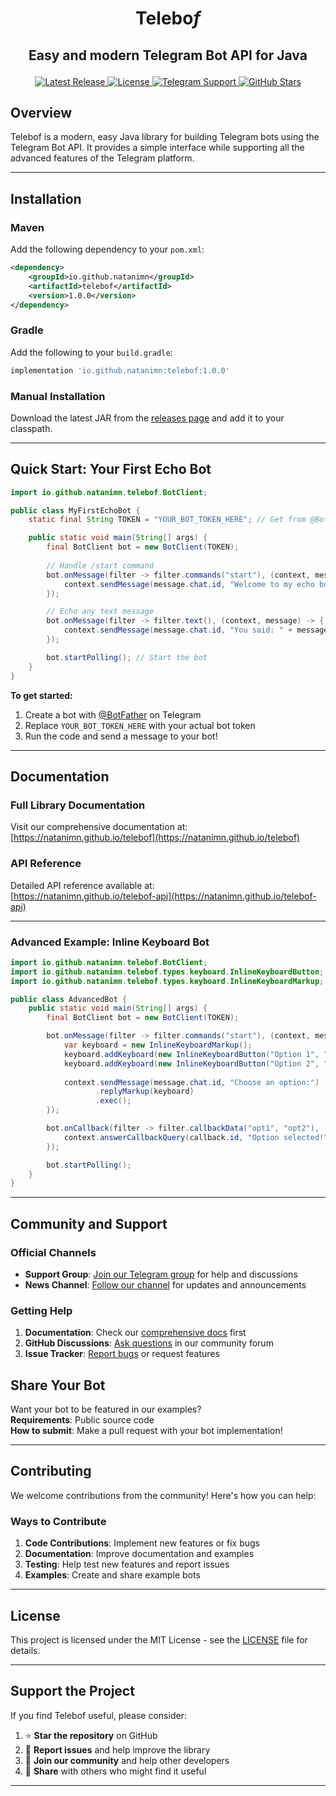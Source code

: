 # <p align="center">Telebo<i>f</i></p>
## <p align="center">Easy and modern Telegram Bot API for Java </p>

<p align="center">
  <a href="https://github.com/natanimn/telebof/releases">
    <img src="https://img.shields.io/github/v/release/natanimn/telebof?color=blue&label=Version" alt="Latest Release">
  </a>
  <a href="https://github.com/natanimn/telebof/blob/main/LICENSE">
    <img src="https://img.shields.io/github/license/natanimn/telebof?color=green" alt="License">
  </a>
  <a href="https://t.me/telebofchat">
    <img src="https://img.shields.io/badge/Telegram-Support%20Group-blue?logo=telegram" alt="Telegram Support">
  </a>
  <a href="https://github.com/natanimn/telebof/stargazers">
    <img src="https://img.shields.io/github/stars/natanimn/telebof?color=yellow&label=Stars" alt="GitHub Stars">
  </a>
</p>

## Overview

Telebof is a modern, easy Java library for building Telegram bots using the Telegram Bot API. It provides a simple interface while supporting all the advanced features of the Telegram platform.

---

## Installation

### Maven
Add the following dependency to your `pom.xml`:

```xml
<dependency>
    <groupId>io.github.natanimn</groupId>
    <artifactId>telebof</artifactId>
    <version>1.0.0</version>
</dependency>
```

### Gradle
Add the following to your `build.gradle`:

```groovy
implementation 'io.github.natanimn:telebof:1.0.0'
```

### Manual Installation
Download the latest JAR from the [releases page](https://github.com/natanimn/telebof/releases/tag/v1.0.0) and add it to your classpath.

---

## Quick Start: Your First Echo Bot

```java
import io.github.natanimn.telebof.BotClient;

public class MyFirstEchoBot {
    static final String TOKEN = "YOUR_BOT_TOKEN_HERE"; // Get from @BotFather

    public static void main(String[] args) {
        final BotClient bot = new BotClient(TOKEN);
       
        // Handle /start command
        bot.onMessage(filter -> filter.commands("start"), (context, message) -> {
            context.sendMessage(message.chat.id, "Welcome to my echo bot! 👋").exec();
        });

        // Echo any text message
        bot.onMessage(filter -> filter.text(), (context, message) -> {
            context.sendMessage(message.chat.id, "You said: " + message.text).exec();
        });

        bot.startPolling(); // Start the bot
    }
}
```

**To get started:**
1. Create a bot with [@BotFather](https://t.me/BotFather) on Telegram
2. Replace `YOUR_BOT_TOKEN_HERE` with your actual bot token
3. Run the code and send a message to your bot!

---

## Documentation

### Full Library Documentation
Visit our comprehensive documentation at:  
[https://natanimn.github.io/telebof](https://natanimn.github.io/telebof)

### API Reference
Detailed API reference available at:  
[https://natanimn.github.io/telebof-api](https://natanimn.github.io/telebof-api)

---

### Advanced Example: Inline Keyboard Bot

```java
import io.github.natanimn.telebof.BotClient;
import io.github.natanimn.telebof.types.keyboard.InlineKeyboardButton;
import io.github.natanimn.telebof.types.keyboard.InlineKeyboardMarkup;

public class AdvancedBot {
    public static void main(String[] args) {
        final BotClient bot = new BotClient(TOKEN);

        bot.onMessage(filter -> filter.commands("start"), (context, message) -> {
            var keyboard = new InlineKeyboardMarkup();
            keyboard.addKeyboard(new InlineKeyboardButton("Option 1", "opt1"));
            keyboard.addKeyboard(new InlineKeyboardButton("Option 2", "opt2"));
            
            context.sendMessage(message.chat.id, "Choose an option:")
                   .replyMarkup(keyboard)
                   .exec();
        });

        bot.onCallback(filter -> filter.callbackData("opt1", "opt2"), (context, callback) -> {
            context.answerCallbackQuery(callback.id, "Option selected!").exec();
        });

        bot.startPolling();
    }
}
```
---

## Community and Support

### Official Channels
- **Support Group**: [Join our Telegram group](https://t.me/telebofchat) for help and discussions
- **News Channel**: [Follow our channel](https://t.me/telebof) for updates and announcements

### Getting Help
1. **Documentation**: Check our [comprehensive docs](https://natanimn.github.io/telebof) first
2. **GitHub Discussions**: [Ask questions](https://github.com/natanimn/telebof/discussions) in our community forum
3. **Issue Tracker**: [Report bugs](https://github.com/natanimn/telebof/issues) or request features

## Share Your Bot
Want your bot to be featured in our examples?  
**Requirements**: Public source code<br>
**How to submit**: Make a pull request with your bot implementation!

---

## Contributing

We welcome contributions from the community! Here's how you can help:

### Ways to Contribute
1. **Code Contributions**: Implement new features or fix bugs
2. **Documentation**: Improve documentation and examples
3. **Testing**: Help test new features and report issues
4. **Examples**: Create and share example bots

---

## License

This project is licensed under the MIT License - see the [LICENSE](LICENSE) file for details.

---

## Support the Project

If you find Telebof useful, please consider:

1. ⭐ **Star the repository** on GitHub
2. 🐛 **Report issues** and help improve the library
3. 💬 **Join our community** and help other developers
4. 📢 **Share** with others who might find it useful

---

